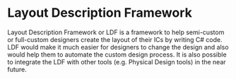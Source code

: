 # Layout Description Framework
Layout Description Framework or LDF is a framework to help semi-custom or full-custom designers create the layout of their ICs by writing C# code. LDF would make it much easier for designers to change the design and also would help them to automate the custom design process. It is also possible to integrate the LDF with other tools (e.g. Physical Design tools) in the near future.

